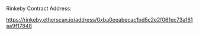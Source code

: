 Rinkeby Contract Address:

https://rinkeby.etherscan.io/address/0xba0eeabecac1bd5c2e2f061ec73a161aa9f17848
